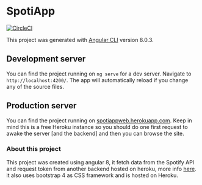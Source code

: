 # SpotiApp

[![CircleCI](https://circleci.com/gh/miguelopezv/SpotiApp/tree/master.svg?style=svg)](https://circleci.com/gh/miguelopezv/SpotiApp/tree/master)

This project was generated with [Angular CLI](https://github.com/angular/angular-cli) version 8.0.3.

## Development server

You can find the project running on `ng serve` for a dev server. Navigate to `http://localhost:4200/`. The app will automatically reload if you change any of the source files.

## Production server

You can find the project running on [spotiappweb.herokuapp.com](https://spotiappweb.herokuapp.com). Keep in mind this is a free Heroku instance so you should do one first request to awake the server [and the backend] and then you can browse the site.

### About this project

This project was created using angular 8, it fetch data from the Spotify API and request token from another backend hosted on heroku, more info [here](https://github.com/miguelopezv/spotify-get-token). it also uses bootstrap 4 as CSS framework and is hosted on Heroku.
